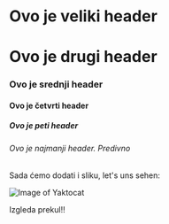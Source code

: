 # Ovo je veliki header

# Ovo je drugi header

### Ovo je srednji header
#### Ovo je četvrti header
##### Ovo je peti header

###### Ovo je najmanji header. Predivno


Sada ćemo dodati i sliku, let's uns sehen:

![Image of Yaktocat](https://octodex.github.com/images/yaktocat.png)


Izgleda prekul!!
